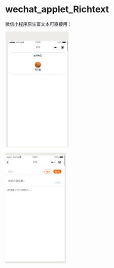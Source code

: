 # wechat_applet_Richtext

微信小程序原生富文本可直接用：

![](https://github.com/gitqin8170/wechat_applet_Richtext/blob/master/images/1.png)



![](https://github.com/gitqin8170/wechat_applet_Richtext/blob/master/images/2.png)

























